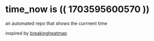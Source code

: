 # time_now is (( 1703595600570 ))

an automated repo that shows the currnent time

inspired by [breakingheatmap](https://github.com/breakingheatmap/breakingheatmap)